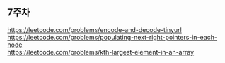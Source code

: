 ## 7주차
https://leetcode.com/problems/encode-and-decode-tinyurl  
https://leetcode.com/problems/populating-next-right-pointers-in-each-node  
https://leetcode.com/problems/kth-largest-element-in-an-array  
